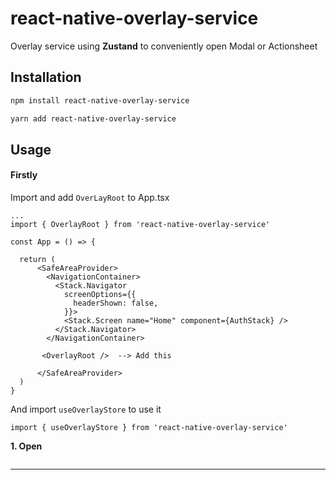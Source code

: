 # react-native-overlay-service

Overlay service using **Zustand** to conveniently open Modal or Actionsheet

## Installation

```sh
npm install react-native-overlay-service
```

```sh
yarn add react-native-overlay-service
```

## Usage

#### Firstly

Import and add `OverLayRoot` to App.tsx
```
...
import { OverlayRoot } from 'react-native-overlay-service'

const App = () => {

  return ( 
      <SafeAreaProvider>
        <NavigationContainer>
          <Stack.Navigator
            screenOptions={{
              headerShown: false,
            }}>
            <Stack.Screen name="Home" component={AuthStack} />
          </Stack.Navigator>
        </NavigationContainer>

       <OverlayRoot />  --> Add this

      </SafeAreaProvider>
  )
}
```

And import `useOverlayStore` to use it

```
import { useOverlayStore } from 'react-native-overlay-service'
```

**1. Open**

```

```
---

